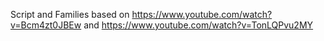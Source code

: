 Script and Families based on https://www.youtube.com/watch?v=Bcm4zt0JBEw and https://www.youtube.com/watch?v=TonLQPvu2MY
